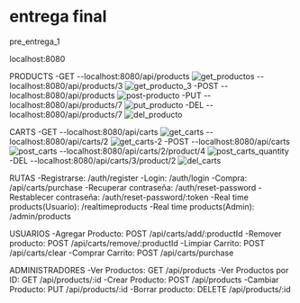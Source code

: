 # entrega final
pre_entrega_1

localhost:8080

PRODUCTS
-GET
--localhost:8080/api/products
![get_productos](https://github.com/user-attachments/assets/fd01c71e-23f7-455b-9a03-bf78e73c088c)
--localhost:8080/api/products/3
![get_producto_3](https://github.com/user-attachments/assets/7532c899-0b18-4c04-9d07-4426f07ced81)
-POST
--localhost:8080/api/products
![post-producto](https://github.com/user-attachments/assets/2d73a133-58bd-4e62-a8e4-f3aa1ef66ece)
-PUT
--localhost:8080/api/products/7
![put_producto](https://github.com/user-attachments/assets/9a2cb11b-1015-4ec4-9571-013fd83ce224)
-DEL
--localhost:8080/api/products/7
![del_producto](https://github.com/user-attachments/assets/fb83f7de-74a2-45a2-9ea0-78daf41fa807)

CARTS
-GET 
--localhost:8080/api/carts
![get_carts](https://github.com/user-attachments/assets/02460782-b7d5-49af-bd9b-34cdf27977aa)
--localhost:8080/api/carts/2
![get_carts-2](https://github.com/user-attachments/assets/fcfb8e39-5d1b-44af-a5d1-a27190f6dc9a)
-POST
--localhost:8080/api/carts
![post_carts](https://github.com/user-attachments/assets/cb7284fc-00cf-46ca-89c5-dc0d78968739)
--localhost:8080/api/carts/2/product/4
![post_carts_quantity](https://github.com/user-attachments/assets/08d2828e-28c0-42d0-80c5-f40c5e3807f3)
-DEL
--localhost:8080/api/carts/3/product/2
![del_carts](https://github.com/user-attachments/assets/fc5f109e-359a-4f38-82cc-03fb32ec2fc9)

RUTAS
-Registrarse:                 /auth/register
-Login:                       /auth/login
-Compra:                      /api/carts/purchase
-Recuperar contraseña:        /auth/reset-password
-Restablecer contraseña:      /auth/reset-password/:token
-Real time products(Usuario): /realtimeproducts
-Real time products(Admin):   /admin/products

USUARIOS
-Agregar Producto:  POST /api/carts/add/:productId
-Remover producto:  POST /api/carts/remove/:productId
-Limpiar Carrito:   POST /api/carts/clear
-Comprar Carrito:   POST /api/carts/purchase

ADMINISTRADORES
-Ver Productos:          GET /api/products
-Ver Productos por ID:   GET /api/products/:id
-Crear Producto:         POST /api/products
-Cambiar Producto:       PUT /api/products/:id
-Borrar producto:        DELETE /api/products/:id

